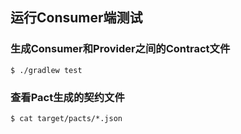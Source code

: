 ## 运行Consumer端测试

### 生成Consumer和Provider之间的Contract文件
```
$ ./gradlew test
```

### 查看Pact生成的契约文件
```
$ cat target/pacts/*.json
```